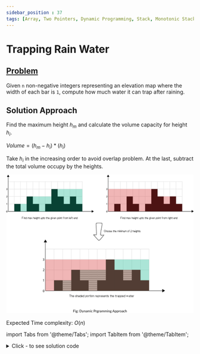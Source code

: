 ```yaml
---
sidebar_position : 37
tags: [Array, Two Pointers, Dynamic Programming, Stack, Monotonic Stack]
---
```


# Trapping Rain Water

## [Problem](https://leetcode.com/problems/trapping-rain-water/)

<p>Given <code>n</code> non-negative integers representing an elevation map where the width of each bar is <code>1</code>, compute how much water it can trap after raining.</p>

## Solution Approach
Find the maximum height $h_m$ and calculate the volume capacity for height $h_i$.

$Volume = (h_m - h_i)*(h_i)$

Take $h_i$ in the increasing order to avoid overlap problem.
At the last, subtract the total volume occupy by the heights.

![tapping_rain_water](/img/trapping_rain_water.png "trappig_rain_water")

Expected Time complexity: $O(n)$


import Tabs from '@theme/Tabs';
import TabItem from '@theme/TabItem';

<details><summary>Click - to see solution code</summary>

<Tabs>
<TabItem value="cpp" label="C++">

```cpp
class Solution {
public:
    int trap(vector<int>& height) {
        int n = height.size();
        int ans = 0, sm = height[0];
        int mx = height[0], indx = 0;
        for (int i = 1; i < n; i++) {
            sm += height[i];
            if (mx < height[i]) {
                mx = height[i];
                indx = i;
            }
        }
        mx = 0;
        ans = height[indx];
        for (int i = 0; i < indx; i++) {
            if (mx < height[i]) {
                ans += (indx - i) * (height[i] - mx);
                mx = height[i];
            }
        }
        mx = 0;
        for (int i = n - 1; i > indx; i--) {
            if (mx < height[i]) {
                ans += (i - indx) * (height[i] - mx);
                mx = height[i];
            }
        }
        return ans - sm;

    }
};   

```
</TabItem>
</Tabs>

</details>
